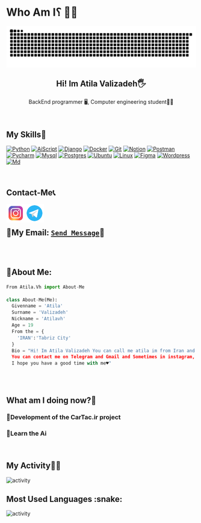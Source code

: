 # Who Am I؟ 👨‍💻                

<img align="center" src="https://raw.githubusercontent.com/imrrobat/imrrobat/d1b244e170d2b75fdda3efd499eaaf163f7a617c/images/github-contribution-grid-snake.svg" />

<h2 align="center">Hi! Im Atila Valizadeh🖐</h2>
<p align="center">
BackEnd programmer 🖥, Computer engineering student👨‍💻 
</p>

<br />

<h2 align"right">My Skills💪</h2>
  
[![Python](https://skillicons.dev/icons?i=py)](https://skillicons.dev)
[![AiScript](https://skillicons.dev/icons?i=aiscript)](https://skillicons.dev)
[![Django](https://skillicons.dev/icons?i=django)](https://skillicons.dev)
[![Docker](https://skillicons.dev/icons?i=docker)](https://skillicons.dev)
[![Git](https://skillicons.dev/icons?i=git)](https://skillicons.dev)
[![Notion](https://skillicons.dev/icons?i=notion)](https://skillicons.dev)
[![Postman](https://skillicons.dev/icons?i=postman)](https://skillicons.dev)
[![Pycharm](https://skillicons.dev/icons?i=pycharm)](https://skillicons.dev)
[![Mysql](https://skillicons.dev/icons?i=mysql)](https://skillicons.dev)
[![Postgres](https://skillicons.dev/icons?i=postgres)](https://skillicons.dev)
[![Ubuntu](https://skillicons.dev/icons?i=ubuntu)](https://skillicons.dev)
[![Linux](https://skillicons.dev/icons?i=linux)](https://skillicons.dev)
[![Figma](https://skillicons.dev/icons?i=figma&theme=dark)](https://skillicons.dev)
[![Wordpress](https://skillicons.dev/icons?i=wordpress)](https://skillicons.dev)
[![Md](https://skillicons.dev/icons?i=md)](https://skillicons.dev)

<br />

<h2 align="left">Contact-Me📞</h2>
<a href="https://instagram.com/atila_vh"><img width="50px" height="50px" align="left" src="https://github.com/sabzlearn-ir/sabzlearn-ir/blob/main/icons8-instagram-96.png?raw=true" alt="Instagram" /></a>
<a href="https://t.me/Atila_Vh"><img width="50px" height="50px"  align="left" src="https://github.com/sabzlearn-ir/sabzlearn-ir/blob/main/icons8-telegram-96.png?raw=true" alt="Telegram" /></a>


<br />
<br />

## :envelope_with_arrow:My Email: [`Send Message`](https://atilavalizadeh86@gmail.com):email:

<br />
<br />

## :red_circle:About Me:

```python
From Atila.Vh import About-Me

class About-Me(Me):
  Givenname = 'Atila'
  Surname = 'Valizadeh'
  Nickname = 'Atilavh'
  Age = 19
  From the = {
    'IRAN':'Tabriz City'
  }
  Bio = "Hi! Im Atila Valizadeh You can call me atila im from Iran and Tabriz City Im Full stack programmer 🖥,
  You can contact me on Telegram and Gmail and Sometimes in instagram,
  I hope you have a good time with me♥️"

```
<br />
<br />


<h2 align="left">What am I doing now?🌚</h2>

 <h3 align="left">🌟Development of the CarTac.ir project</h3>
 <h3 align="left">🌟Learn the Ai</h3>

<br />

<h2 align="left">My Activity👨‍💻</h2>

![activity](https://github-readme-stats.vercel.app/api?username=Atilavh&show_icons=true&theme=radical) 
<br /> 
<h2> Most Used Languages :snake:</h2>

![activity](https://github-readme-stats.vercel.app/api/top-langs/?username=Atilavh&layout=compact)






